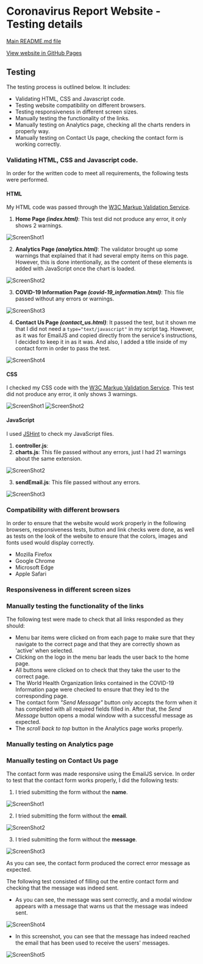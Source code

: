 # Coronavirus Report Website - Testing details

<a href="https://github.com/cotebarrientos/2nd-milestone-project-coronavirus-report/blob/master/README.md" target="_blank">Main README.md file</a>

<a href="https://cotebarrientos.github.io/2nd-milestone-project-coronavirus-report/" target="_blank">View website in GitHub Pages</a>

## Testing

The testing process is outlined below. It includes:

- Validating HTML, CSS and Javascript code.
- Testing website compatibility on different browsers.
- Testing responsiveness in different screen sizes.
- Manually testing the functionality of the links.
- Manually testing on Analytics page, checking all the charts renders in properly way.
- Manually testing on Contact Us page, checking the contact form is working correctly.

### Validating HTML, CSS and Javascript code.

In order for the written code to meet all requirements, the following tests were performed.

#### HTML

My HTML code was passed through the <a href="https://validator.w3.org/" target="_blank">W3C Markup Validation Service</a>. 

1. **Home Page *(index.html)***: This test did not produce any error, it only shows 2 warnings.

![ScreenShot1](/assets/images/home-page-test.PNG)

2. **Analytics Page *(analytics.html)***: The validator brought up some warnings that explained that it had several empty items on this page. However, this is done intentionally, as the content of these elements is added with JavaScript once the chart is loaded. 

![ScreenShot2](/assets/images/analytics-page-test.PNG)

3. **COVID-19 Information Page *(covid-19_information.html)***: This file passed without any errors or warnings.

![ScreenShot3](/assets/images/covid-info-test.PNG)

4. **Contact Us Page *(contact_us.html)***: It passed the test, but it shown me that I did not need a `type="text/javascript"` in my script tag. However, as it was for EmailJS and copied directly from the service's instructions, I decided to keep it in as it was. And also, I added a title inside of my contact form in order to pass the test.

![ScreenShot4](/assets/images/contact-page-test.PNG)

#### CSS

I checked my CSS code with the <a href="https://jigsaw.w3.org/css-validator/" target="_blank">W3C Markup Validation Service</a>. 
This test did not produce any error, it only shows 3 warnings.

![ScreenShot1](/assets/images/style-css-test.PNG)
![ScreenShot2](/assets/images/style-css-test2.PNG)

#### JavaScript

I used <a href="https://jshint.com/" target="_blank">JSHint</a> to check my JavaScript files.

1. **controller.js**:
2. **charts.js**: This file passed without any errors, just I had 21 warnings about the same extension.

![ScreenShot2](/assets/images/charts-js-test.PNG)

3. **sendEmail.js**: This file passed without any errors.

![ScreenShot3](/assets/images/sendEmail-js-test.PNG)

### Compatibility with different browsers

In order to ensure that the website would work properly in the following browsers, responsiveness tests, button and link checks were done, as well as tests on the look of the website to ensure that the colors, images and fonts used would display correctly.

- Mozilla Firefox
- Google Chrome
- Microsoft Edge
- Apple Safari

### Responsiveness in different screen sizes

### Manually testing the functionality of the links

The following test were made to check that all links responded as they should:

- Menu bar items were clicked on from each page to make sure that they navigate to the correct page and that they are correctly shown as 'active' when selected.
- Clicking on the logo in the menu bar leads the user back to the home page.
- All buttons were clicked on to check that they take the user to the correct page.
- The World Health Organization links contained in the COVID-19 Information page were checked to ensure that they led to the corresponding page.
- The contact form *"Send Message"* button only accepts the form when it has completed with all required fields filled in. After that, the *Send Message* button opens a modal window with a successful message as expected. 
- The *scroll back to top* button in the Analytics page works properly.

### Manually testing on Analytics page

### Manually testing on Contact Us page

The contact form was made responsive using the EmailJS service. In order to test that the contact form works properly, I did the following tests:

 1. I tried submitting the form without the **name**.

![ScreenShot1](/assets/images/contact-form-test-1.png)

2. I tried submitting the form without the **email**.

![ScreenShot2](/assets/images/contact-form-test-2.PNG)

3. I tried submitting the form without the **message**.

![ScreenShot3](/assets/images/contact-form-test-3.png)

As you can see, the contact form produced the correct error message as expected.

The following test consisted of filling out the entire contact form and checking that the message was indeed sent.

-  As you can see, the message was sent correctly, and a modal window appears with a message that warns us that the message was indeed sent.

![ScreenShot4](/assets/images/contact-form-test-4.png)

- In this screenshot, you can see that the message has indeed reached the email that has been used to receive the users' messages.

![ScreenShot5](/assets/images/contact-form-test-5.png)